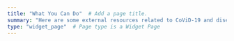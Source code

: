 ```yaml
---
title: "What You Can Do"  # Add a page title.
summary: "Here are some external resources related to CoViD-19 and disease prevention that we consider reliable."  # Add a page description.
type: "widget_page"  # Page type is a Widget Page
---
```

